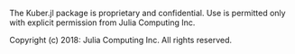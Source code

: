 The Kuber.jl package is proprietary and confidential. Use is permitted only with
explicit permission from Julia Computing Inc.

Copyright (c) 2018: Julia Computing Inc. All rights reserved.
